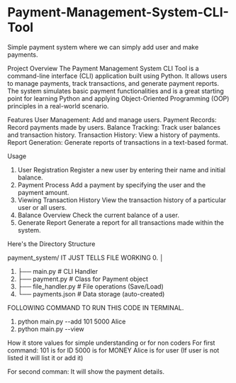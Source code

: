 # Payment-Management-System-CLI-Tool
Simple payment system where we can simply add user and make payments.

Project Overview
The Payment Management System CLI Tool is a command-line interface (CLI) application built using Python. It allows users to manage payments, track transactions, and generate payment reports. The system simulates basic payment functionalities and is a great starting point for learning Python and applying Object-Oriented Programming (OOP) principles in a real-world scenario.

Features
User Management: Add and manage users.
Payment Records: Record payments made by users.
Balance Tracking: Track user balances and transaction history.
Transaction History: View a history of payments.
Report Generation: Generate reports of transactions in a text-based format.


Usage
1. User Registration
Register a new user by entering their name and initial balance.
2. Payment Process
Add a payment by specifying the user and the payment amount.
3. Viewing Transaction History
View the transaction history of a particular user or all users.
4. Balance Overview
Check the current balance of a user.
5. Generate Report
Generate a report for all transactions made within the system.


Here's the Directory Structure

payment_system/              IT JUST TELLS FILE WORKING
0. │
1. ├── main.py                # CLI Handler
2. ├── payment.py             # Class for Payment object
3. ├── file_handler.py        # File operations (Save/Load)
4. └── payments.json          # Data storage (auto-created)




FOLLOWING COMMAND TO RUN THIS CODE IN TERMINAL.
1. python main.py --add 101 5000 Alice
2. python main.py --view

How it store values for simple understanding or for non coders
For first command:
101 is for ID
5000 is for MONEY
Alice is for user (If user is not listed it will list it or add it)

For second comman:
It will show the payment details.
